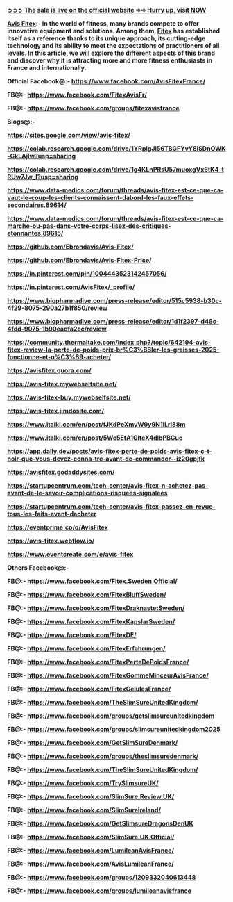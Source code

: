 <p><a href="https://getdeal24x7.com/fitex-fr-buy">➲➲➲ <strong>The sale is live on the official website ➾➾ Hurry up, visit NOW</strong></a></p>
<p><strong><a href="https://getdeal24x7.com/fitex-fr-buy">Avis Fitex</a>:- In the world of fitness, many brands compete to offer innovative equipment and solutions. Among them, <a href="https://www.facebook.com/FitexAvisFr/">Fitex</a> has established itself as a reference thanks to its unique approach, its cutting-edge technology and its ability to meet the expectations of practitioners of all levels. In this article, we will explore the different aspects of this brand and discover why it is attracting more and more fitness enthusiasts in France and internationally.</strong></p>
<p><strong>Official Facebook@:- </strong><a href="https://www.facebook.com/AvisFitexFrance/"><strong>https://www.facebook.com/AvisFitexFrance/</strong></a></p>
<p><strong>FB@:- </strong><a href="https://www.facebook.com/FitexAvisFr/"><strong>https://www.facebook.com/FitexAvisFr/</strong></a></p>
<p><strong>FB@:- </strong><a href="https://www.facebook.com/groups/fitexavisfrance"><strong>https://www.facebook.com/groups/fitexavisfrance</strong></a></p>
<p><strong>Blogs@:- </strong></p>
<p><a href="https://sites.google.com/view/avis-fitex/"><strong>https://sites.google.com/view/avis-fitex/</strong></a></p>
<p><a href="https://colab.research.google.com/drive/1YRpIgJl56TBGFYvY8iSDnOWK-GkLAjlw?usp=sharing"><strong>https://colab.research.google.com/drive/1YRpIgJl56TBGFYvY8iSDnOWK-GkLAjlw?usp=sharing</strong></a></p>
<p><a href="https://colab.research.google.com/drive/1g4KLnPRsU57muoxgVx6tK4_tRUw7Jw_l?usp=sharing"><strong>https://colab.research.google.com/drive/1g4KLnPRsU57muoxgVx6tK4_tRUw7Jw_l?usp=sharing</strong></a></p>
<p><a href="https://www.data-medics.com/forum/threads/avis-fitex-est-ce-que-ca-vaut-le-coup-les-clients-connaissent-dabord-les-faux-effets-secondaires.89614/"><strong>https://www.data-medics.com/forum/threads/avis-fitex-est-ce-que-ca-vaut-le-coup-les-clients-connaissent-dabord-les-faux-effets-secondaires.89614/</strong></a></p>
<p><a href="https://www.data-medics.com/forum/threads/avis-fitex-est-ce-que-ca-marche-ou-pas-dans-votre-corps-lisez-des-critiques-etonnantes.89615/"><strong>https://www.data-medics.com/forum/threads/avis-fitex-est-ce-que-ca-marche-ou-pas-dans-votre-corps-lisez-des-critiques-etonnantes.89615/</strong></a></p>
<p><a href="https://github.com/Ebrondavis/Avis-Fitex/"><strong>https://github.com/Ebrondavis/Avis-Fitex/</strong></a></p>
<p><a href="https://github.com/Ebrondavis/Avis-Fitex-Price/"><strong>https://github.com/Ebrondavis/Avis-Fitex-Price/</strong></a></p>
<p><a href="https://in.pinterest.com/pin/1004443523142457056/"><strong>https://in.pinterest.com/pin/1004443523142457056/</strong></a></p>
<p><a href="https://in.pinterest.com/AvisFitex/_profile/"><strong>https://in.pinterest.com/AvisFitex/_profile/</strong></a></p>
<p><a href="https://www.biopharmadive.com/press-release/editor/515c5938-b30c-4f29-8075-290a27b1f850/review"><strong>https://www.biopharmadive.com/press-release/editor/515c5938-b30c-4f29-8075-290a27b1f850/review</strong></a></p>
<p><a href="https://www.biopharmadive.com/press-release/editor/1d1f2397-d46c-4fdd-9075-1b90eadfa2ec/review"><strong>https://www.biopharmadive.com/press-release/editor/1d1f2397-d46c-4fdd-9075-1b90eadfa2ec/review</strong></a></p>
<p><a href="https://community.thermaltake.com/index.php?/topic/642194-avis-fitex-review-la-perte-de-poids-prix-br%C3%BBler-les-graisses-2025-fonctionne-et-o%C3%B9-acheter/"><strong>https://community.thermaltake.com/index.php?/topic/642194-avis-fitex-review-la-perte-de-poids-prix-br%C3%BBler-les-graisses-2025-fonctionne-et-o%C3%B9-acheter/</strong></a></p>
<p><a href="https://avisfitex.quora.com/"><strong>https://avisfitex.quora.com/</strong></a></p>
<p><a href="https://avis-fitex.mywebselfsite.net/"><strong>https://avis-fitex.mywebselfsite.net/</strong></a></p>
<p><a href="https://avis-fitex-buy.mywebselfsite.net/"><strong>https://avis-fitex-buy.mywebselfsite.net/</strong></a></p>
<p><a href="https://avis-fitex.jimdosite.com/"><strong>https://avis-fitex.jimdosite.com/</strong></a></p>
<p><a href="https://www.italki.com/en/post/fJKdPeXmyW9y9N1ILrl88m"><strong>https://www.italki.com/en/post/fJKdPeXmyW9y9N1ILrl88m</strong></a></p>
<p><a href="https://www.italki.com/en/post/5We5EtA1GlteX4dlbPBCue"><strong>https://www.italki.com/en/post/5We5EtA1GlteX4dlbPBCue</strong></a></p>
<p><a href="https://app.daily.dev/posts/avis-fitex-perte-de-poids-avis-fitex-c-t-noir-que-vous-devez-conna-tre-avant-de-commander--iz20gpjfk"><strong>https://app.daily.dev/posts/avis-fitex-perte-de-poids-avis-fitex-c-t-noir-que-vous-devez-conna-tre-avant-de-commander--iz20gpjfk</strong></a></p>
<p><a href="https://avisfitex.godaddysites.com/"><strong>https://avisfitex.godaddysites.com/</strong></a></p>
<p><a href="https://startupcentrum.com/tech-center/avis-fitex-n-achetez-pas-avant-de-le-savoir-complications-risquees-signalees"><strong>https://startupcentrum.com/tech-center/avis-fitex-n-achetez-pas-avant-de-le-savoir-complications-risquees-signalees</strong></a></p>
<p><a href="https://startupcentrum.com/tech-center/avis-fitex-passez-en-revue-tous-les-faits-avant-dacheter"><strong>https://startupcentrum.com/tech-center/avis-fitex-passez-en-revue-tous-les-faits-avant-dacheter</strong></a></p>
<p><a href="https://eventprime.co/o/AvisFitex"><strong>https://eventprime.co/o/AvisFitex</strong></a></p>
<p><a href="https://avis-fitex.webflow.io/"><strong>https://avis-fitex.webflow.io/</strong></a></p>
<p><a href="https://www.eventcreate.com/e/avis-fitex"><strong>https://www.eventcreate.com/e/avis-fitex</strong></a></p>
<p><strong>Others Facebook@:- </strong></p>
<p><strong>FB@:- <a href="https://www.facebook.com/Fitex.Sweden.Official/">https://www.facebook.com/Fitex.Sweden.Official/</a></strong></p>
<p><strong>FB@:- <a href="https://www.facebook.com/FitexBluffSweden/">https://www.facebook.com/FitexBluffSweden/</a></strong></p>
<p><strong>FB@:- <a href="https://www.facebook.com/FitexDraknastetSweden/">https://www.facebook.com/FitexDraknastetSweden/</a></strong></p>
<p><strong>FB@:- <a href="https://www.facebook.com/FitexKapslarSweden/">https://www.facebook.com/FitexKapslarSweden/</a></strong></p>
<p><strong>FB@:- <a href="https://www.facebook.com/FitexDE/">https://www.facebook.com/FitexDE/</a></strong></p>
<p><strong>FB@:- <a href="https://www.facebook.com/FitexErfahrungen/">https://www.facebook.com/FitexErfahrungen/</a></strong></p>
<p><strong>FB@:- <a href="https://www.facebook.com/FitexPerteDePoidsFrance/">https://www.facebook.com/FitexPerteDePoidsFrance/</a></strong></p>
<p><strong>FB@:- <a href="https://www.facebook.com/FitexGommeMinceurAvisFrance/">https://www.facebook.com/FitexGommeMinceurAvisFrance/</a></strong></p>
<p><strong>FB@:- <a href="https://www.facebook.com/FitexGelulesFrance/">https://www.facebook.com/FitexGelulesFrance/</a></strong></p>
<p><strong>FB@:- <a href="https://www.facebook.com/TheSlimSureUnitedKingdom/">https://www.facebook.com/TheSlimSureUnitedKingdom/</a></strong></p>
<p><strong>FB@:- <a href="https://www.facebook.com/groups/getslimsureunitedkingdom">https://www.facebook.com/groups/getslimsureunitedkingdom</a></strong></p>
<p><strong>FB@:- <a href="https://www.facebook.com/groups/slimsureunitedkingdom2025">https://www.facebook.com/groups/slimsureunitedkingdom2025</a></strong></p>
<p><strong>FB@:- <a href="https://www.facebook.com/GetSlimSureDenmark/">https://www.facebook.com/GetSlimSureDenmark/</a></strong></p>
<p><strong>FB@:- <a href="https://www.facebook.com/groups/theslimsuredenmark/">https://www.facebook.com/groups/theslimsuredenmark/</a></strong></p>
<p><strong>FB@:- <a href="https://www.facebook.com/TheSlimSureUnitedKingdom/">https://www.facebook.com/TheSlimSureUnitedKingdom/</a></strong></p>
<p><strong>FB@:- <a href="https://www.facebook.com/TrySlimsureUK/">https://www.facebook.com/TrySlimsureUK/</a></strong></p>
<p><strong>FB@:- <a href="https://www.facebook.com/SlimSure.Review.UK/">https://www.facebook.com/SlimSure.Review.UK/</a></strong></p>
<p><strong>FB@:- <a href="https://www.facebook.com/SlimSureIreland/">https://www.facebook.com/SlimSureIreland/</a></strong></p>
<p><strong>FB@:- <a href="https://www.facebook.com/GetSlimsureDragonsDenUK">https://www.facebook.com/GetSlimsureDragonsDenUK</a></strong></p>
<p><strong>FB@:- <a href="https://www.facebook.com/SlimSure.UK.Official/">https://www.facebook.com/SlimSure.UK.Official/</a></strong></p>
<p><strong>FB@:- <a href="https://www.facebook.com/LumileanAvisFrance/">https://www.facebook.com/LumileanAvisFrance/</a></strong></p>
<p><strong>FB@:- <a href="https://www.facebook.com/AvisLumileanFrance/">https://www.facebook.com/AvisLumileanFrance/</a></strong></p>
<p><strong>FB@:- <a href="https://www.facebook.com/groups/1209332040613448">https://www.facebook.com/groups/1209332040613448</a></strong></p>
<p><strong>FB@:- <a href="https://www.facebook.com/groups/lumileanavisfrance">https://www.facebook.com/groups/lumileanavisfrance</a></strong></p>
